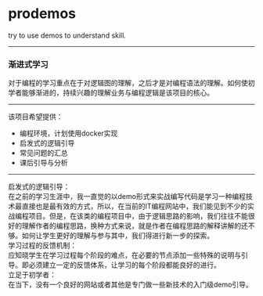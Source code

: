 # prodemos
try to use demos to understand skill.
***
### 渐进式学习
对于编程的学习重点在于对逻辑图的理解，之后才是对编程语法的理解。如何使初学者能够渐进的，持续兴趣的理解业务与编程逻辑是该项目的核心。

***
该项目希望提供：
- 编程环境，计划使用docker实现
- 启发式的逻辑引导
- 常见问题的汇总
- 课后引导与分析

***
启发式的逻辑引导：<br />
在之前的学习生涯中，我一直觉的以demo形式来实战编写代码是学习一种编程技术最直接也是最有效的方式，所以，在当前的IT编程网站中，我们能见到不少的实战编程项目。但是，在该类的编程项目中，由于逻辑思路的影响，我们往往不能很好的理解作者的编程思路，换种方式来说，就是作者在编程思路的解释讲解的还不够。如何让学生更好的理解与参与其中，我们得进行新一步的探索。<br />
学习过程的反馈机制：<br />
应知晓学生在学习过程每个阶段的难点，在必要的节点添加一些特殊的说明与引导。即必须建立一定的反馈体系，让学习的每个阶段都能良好的进行。<br />
立足于初学者：<br />
在当下，没有一个良好的网站或者其他是专门做一些新技术的入门级demo引导。
